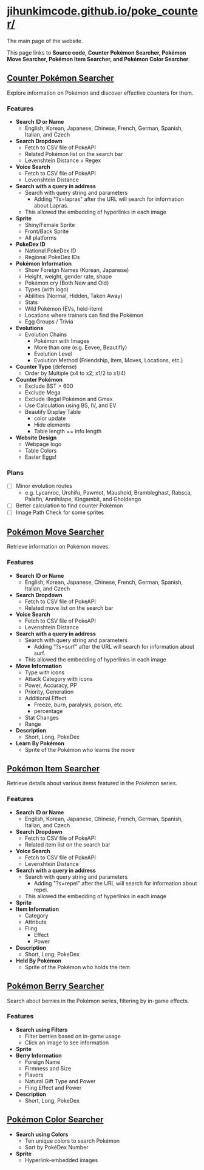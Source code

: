 # [jihunkimcode.github.io/poke_counter/](https://jihunkimcode.github.io/poke_counter/)
The main page of the website. 

This page links to **Source code, Counter Pokémon Searcher, Pokémon Move Searcher, Pokémon Item Searcher, and Pokémon Color Searcher**.

## [Counter Pokémon Searcher](https://jihunkimcode.github.io/poke_counter/pages/info.html)
Explore information on Pokémon and discover effective counters for them.

### Features
- **Search ID or Name**
    - English, Korean, Japanese, Chinese, French, German, Spanish, Italian, and Czech
- **Search Dropdown**
    - Fetch to CSV file of PokeAPI
    - Related Pokémon list on the search bar
    - Levenshtein Distance + Regex
- **Voice Search**
    - Fetch to CSV file of PokeAPI
    - Levenshtein Distance
- **Search with a query in address**
    - Search with query string and parameters
        - Adding "?s=lapras" after the URL will search for information about Lapras.
    - This allowed the embedding of hyperlinks in each image
- **Sprite**
    - Shiny/Female Sprite
    - Front/Back Sprite
    - All platforms
- **PokeDex ID**
    - National PokeDex ID
    - Regional PokeDex IDs
- **Pokémon Information**
    - Show Foreign Names (Korean, Japanese)
    - Height, weight, gender rate, shape
    - Pokémon cry (Both New and Old)
    - Types (with logo)
    - Abilities (Normal, Hidden, Taken Away)
    - Stats
    - Wild Pokémon (EVs, held-item)
    - Locations where trainers can find the Pokémon
    - Egg Groups / Trivia
- **Evolutions**
    - Evolution Chains
        - Pokémon with Images
        - More than one (e.g. Eevee, Beautifly)
        - Evolution Level
        - Evolution Method (Friendship, Item, Moves, Locations, etc.)
- **Counter Type** (defense)
    - Order by Multiple (x4 to x2; x1/2 to x1/4)
- **Counter Pokémon**
    - Exclude BST > 600
    - Exclude Mega
    - Exclude illegal Pokémon and Gmax
    - Use Calculation using BS, IV, and EV
    - Beautify Display Table
        - color update
        - Hide elements
        - Table length == info length
- **Website Design**
    - Webpage logo
    - Table Colors
    - Easter Eggs!

### Plans
- [ ] Minor evolution routes 
    - e.g. Lycanroc, Urshifu, Pawmot, Maushold, Brambleghast, Rabsca, Palafin, Annihilape, Kingambit, and Gholdengo
- [ ] Better calculation to find counter Pokémon
- [ ] Image Path Check for some sprites

## [Pokémon Move Searcher](https://jihunkimcode.github.io/poke_counter/pages/move.html)
Retrieve information on Pokémon moves.

### Features
- **Search ID or Name**
    - English, Korean, Japanese, Chinese, French, German, Spanish, Italian, and Czech
- **Search Dropdown**
    - Fetch to CSV file of PokeAPI
    - Related move list on the search bar
- **Voice Search**
    - Fetch to CSV file of PokeAPI
    - Levenshtein Distance
- **Search with a query in address**
    - Search with query string and parameters
        - Adding "?s=surf" after the URL will search for information about surf.
    - This allowed the embedding of hyperlinks in each image
- **Move Information**
    - Type with icons
    - Attack Category with icons
    - Power, Accuracy, PP
    - Priority, Generation
    - Additional Effect
        - Freeze, burn, paralysis, poison, etc.
        - percentage
    - Stat Changes
    - Range
- **Description**
    - Short, Long, PokeDex
- **Learn By Pokémon**
    - Sprite of the Pokémon who learns the move

## [Pokémon Item Searcher](https://jihunkimcode.github.io/poke_counter/pages/item.html)
Retrieve details about various items featured in the Pokémon series.

### Features
- **Search ID or Name**
    - English, Korean, Japanese, Chinese, French, German, Spanish, Italian, and Czech
- **Search Dropdown**
    - Fetch to CSV file of PokeAPI
    - Related item list on the search bar
- **Voice Search**
    - Fetch to CSV file of PokeAPI
    - Levenshtein Distance
- **Search with a query in address**
    - Search with query string and parameters
        - Adding "?s=repel" after the URL will search for information about repel.
    - This allowed the embedding of hyperlinks in each image
- **Sprite** 
- **Item Information**
    - Category
    - Attribute
    - Fling
        - Effect
        - Power
- **Description**
    - Short, Long, PokeDex
- **Held By Pokémon**
    - Sprite of the Pokémon who holds the item

## [Pokémon Berry Searcher](https://jihunkimcode.github.io/poke_counter/pages/berry.html)
Search about berries in the Pokémon series, filtering by in-game effects.

### Features
- **Search using Filters**
    - Filter berries based on in-game usage
    - Click an image to see information 
- **Sprite** 
- **Berry Information**
    - Foreign Name
    - Firmness and Size
    - Flavors
    - Natural Gift Type and Power
    - Fling Effect and Power
- **Description**
    - Short, Long, PokeDex

## [Pokémon Color Searcher](https://jihunkimcode.github.io/poke_counter/pages/color.html)
- **Search using Colors**
    - Ten unique colors to search Pokémon
    - Sort by PokéDex Number
- **Sprite**
    - Hyperlink-embedded images

